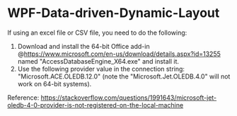 # WPF-Data-driven-Dynamic-Layout

If using an excel file or CSV file, you need to do the following:

1. Download and install the 64-bit Office add-in @https://www.microsoft.com/en-us/download/details.aspx?id=13255 named "AccessDatabaseEngine_X64.exe" and install it.
2. Use the following provider value in the connection string:   "Microsoft.ACE.OLEDB.12.0"  (note the "Microsoft.Jet.OLEDB.4.0" will not work on 64-bit systems).

Reference:  https://stackoverflow.com/questions/1991643/microsoft-jet-oledb-4-0-provider-is-not-registered-on-the-local-machine

